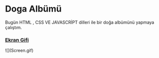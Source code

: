 # Doga Albümü
<p>Bugün HTML , CSS VE JAVASCRİPT dilleri ile bir doğa albümünü yapmaya çalıştım.</p>
<h3><a href="https://github.com/Huseyin-pektas/doga/blob/main/Screen.gif">Ekran Gifi </a></h3>
![](Screen.gif)
